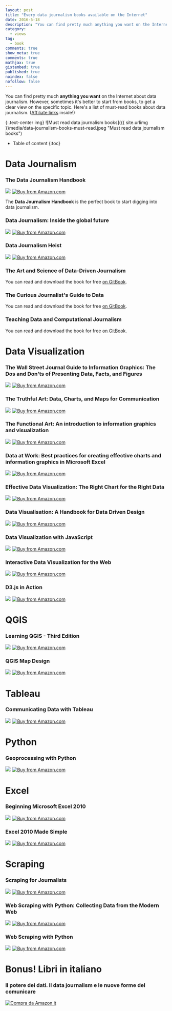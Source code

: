 ```yaml
---
layout: post
title: "Every data journalism books available on the Internet"
date: 2016-5-18
description: "You can find pretty much anything you want on the Internet about data journalism. However, sometimes it's better to start from books, to get a clear view on the specific topic. Here's a list of must-read books about data journalism."
category: 
  - views
tag:
  - book
comments: true
show_meta: true
comments: true
mathjax: true
gistembed: true
published: true
noindex: false
nofollow: false
---
```


You can find pretty much **anything you want** on the Internet about data journalism. However, sometimes it's better to start from books, to get a clear view on the specific topic. Here's a list of must-read books about data journalism.
([Affiliate links](https://en.wikipedia.org/wiki/Affiliate_marketing) inside!)

<!--more-->

{:.text-center img}
![Must read data journalism books]({{ site.urlimg }}media/data-journalism-books-must-read.jpeg "Must read data journalism books")


* Table of content
{:toc}

# Data Journalism

### The Data Journalism Handbook

<a  href="http://www.amazon.com/gp/product/1449330061/ref=as_li_tl?ie=UTF8&camp=1789&creative=9325&creativeASIN=1449330061&linkCode=as2&tag=damianobacci-20&linkId=ECEHKCYUVGXJW75U"><img border="0" src="http://ws-na.amazon-adsystem.com/widgets/q?_encoding=UTF8&ASIN=1449330061&Format=_SL160_&ID=AsinImage&MarketPlace=US&ServiceVersion=20070822&WS=1&tag=damianobacci-20" ></a><img src="http://ir-na.amazon-adsystem.com/e/ir?t=damianobacci-20&l=as2&o=1&a=1449330061" width="1" height="1" border="0" alt="" style="border:none !important; margin:0px !important;" />
<a href="http://www.amazon.com/gp/product/1449330061/ref=as_li_tl?ie=UTF8&camp=1789&creative=9325&creativeASIN=1449330061&linkCode=as2&tag=damianobacci-20&linkId=ECEHKCYUVGXJW75U">
  <img src="https://damianobacci.github.io/images//media/amazon_button.png" alt="Buy from Amazon.com">
</a>

The **Data Journalism Handbook** is the perfect book to start digging into data journalism.

### Data Journalism: Inside the global future

<a  href="http://www.amazon.com/gp/product/1845496639/ref=as_li_tl?ie=UTF8&camp=1789&creative=9325&creativeASIN=1845496639&linkCode=as2&tag=damianobacci-20&linkId=YEMHJ5XABY534XP4"><img border="0" src="http://ws-na.amazon-adsystem.com/widgets/q?_encoding=UTF8&ASIN=1845496639&Format=_SL160_&ID=AsinImage&MarketPlace=US&ServiceVersion=20070822&WS=1&tag=damianobacci-20" ></a><img src="http://ir-na.amazon-adsystem.com/e/ir?t=damianobacci-20&l=as2&o=1&a=1845496639" width="1" height="1" border="0" alt="" style="border:none !important; margin:0px !important;" />
<a href="http://www.amazon.com/gp/product/1845496639/ref=as_li_tl?ie=UTF8&camp=1789&creative=9325&creativeASIN=1845496639&linkCode=as2&tag=damianobacci-20&linkId=YEMHJ5XABY534XP4">
  <img src="https://damianobacci.github.io/images//media/amazon_button.png" alt="Buy from Amazon.com">
</a>

### Data Journalism Heist

<a  href="http://www.amazon.com/gp/product/B00GX79DB6/ref=as_li_tl?ie=UTF8&camp=1789&creative=9325&creativeASIN=B00GX79DB6&linkCode=as2&tag=damianobacci-20&linkId=URLZU2JREESOBUN5"><img border="0" src="http://ws-na.amazon-adsystem.com/widgets/q?_encoding=UTF8&ASIN=B00GX79DB6&Format=_SL160_&ID=AsinImage&MarketPlace=US&ServiceVersion=20070822&WS=1&tag=damianobacci-20" ></a><img src="http://ir-na.amazon-adsystem.com/e/ir?t=damianobacci-20&l=as2&o=1&a=B00GX79DB6" width="1" height="1" border="0" alt="" style="border:none !important; margin:0px !important;" />
<a href="http://www.amazon.com/gp/product/B00GX79DB6/ref=as_li_tl?ie=UTF8&camp=1789&creative=9325&creativeASIN=B00GX79DB6&linkCode=as2&tag=damianobacci-20&linkId=URLZU2JREESOBUN5">
  <img src="https://damianobacci.github.io/images//media/amazon_button.png" alt="Buy from Amazon.com">
</a>

### The Art and Science of Data-Driven Journalism

You can read and download the book for free [on GitBook](https://www.gitbook.com/book/towcenter/the-art-and-science-of-data-driven-journalism/details).

### The Curious Journalist's Guide to Data

You can read and download the book for free [on GitBook](https://www.gitbook.com/book/towcenter/curious-journalist-s-guide-to-data/details).

### Teaching Data and Computational Journalism

You can read and download the book for free [on GitBook](https://www.gitbook.com/book/columbiajournalism/teaching-data-computational-journalism/details).

# Data Visualization

### The Wall Street Journal Guide to Information Graphics: The Dos and Don'ts of Presenting Data, Facts, and Figures

<a  href="http://www.amazon.com/gp/product/0393347281/ref=as_li_tl?ie=UTF8&camp=1789&creative=9325&creativeASIN=0393347281&linkCode=as2&tag=damianobacci-20&linkId=NLAAVCYM4NOLOWJR"><img border="0" src="http://ws-na.amazon-adsystem.com/widgets/q?_encoding=UTF8&ASIN=0393347281&Format=_SL160_&ID=AsinImage&MarketPlace=US&ServiceVersion=20070822&WS=1&tag=damianobacci-20" ></a><img src="http://ir-na.amazon-adsystem.com/e/ir?t=damianobacci-20&l=as2&o=1&a=0393347281" width="1" height="1" border="0" alt="" style="border:none !important; margin:0px !important;" />
<a href="http://www.amazon.com/gp/product/0393347281/ref=as_li_tl?ie=UTF8&camp=1789&creative=9325&creativeASIN=0393347281&linkCode=as2&tag=damianobacci-20&linkId=NLAAVCYM4NOLOWJR">
  <img src="https://damianobacci.github.io/images//media/amazon_button.png" alt="Buy from Amazon.com">
</a>

### The Truthful Art: Data, Charts, and Maps for Communication

<a  href="http://www.amazon.com/gp/product/0321934075/ref=as_li_tl?ie=UTF8&camp=1789&creative=9325&creativeASIN=0321934075&linkCode=as2&tag=damianobacci-20&linkId=2GGPOEGUQHX4DJWG"><img border="0" src="http://ws-na.amazon-adsystem.com/widgets/q?_encoding=UTF8&ASIN=0321934075&Format=_SL160_&ID=AsinImage&MarketPlace=US&ServiceVersion=20070822&WS=1&tag=damianobacci-20" ></a><img src="http://ir-na.amazon-adsystem.com/e/ir?t=damianobacci-20&l=as2&o=1&a=0321934075" width="1" height="1" border="0" alt="" style="border:none !important; margin:0px !important;" />
<a href="http://www.amazon.com/gp/product/0321934075/ref=as_li_tl?ie=UTF8&camp=1789&creative=9325&creativeASIN=0321934075&linkCode=as2&tag=damianobacci-20&linkId=2GGPOEGUQHX4DJWG">
  <img src="https://damianobacci.github.io/images//media/amazon_button.png" alt="Buy from Amazon.com">
</a>

### The Functional Art: An introduction to information graphics and visualization

<a  href="http://www.amazon.com/gp/product/0321834739/ref=as_li_tl?ie=UTF8&camp=1789&creative=9325&creativeASIN=0321834739&linkCode=as2&tag=damianobacci-20&linkId=4PDJRNFS2BGMYXNU"><img border="0" src="http://ws-na.amazon-adsystem.com/widgets/q?_encoding=UTF8&ASIN=0321834739&Format=_SL160_&ID=AsinImage&MarketPlace=US&ServiceVersion=20070822&WS=1&tag=damianobacci-20" ></a><img src="http://ir-na.amazon-adsystem.com/e/ir?t=damianobacci-20&l=as2&o=1&a=0321834739" width="1" height="1" border="0" alt="" style="border:none !important; margin:0px !important;" />
<a href="http://www.amazon.com/gp/product/0321834739/ref=as_li_tl?ie=UTF8&camp=1789&creative=9325&creativeASIN=0321834739&linkCode=as2&tag=damianobacci-20&linkId=4PDJRNFS2BGMYXNU">
  <img src="https://damianobacci.github.io/images//media/amazon_button.png" alt="Buy from Amazon.com">
</a>

### Data at Work: Best practices for creating effective charts and information graphics in Microsoft Excel

<a href="https://www.amazon.com/gp/product/0134268636/ref=as_li_tl?ie=UTF8&camp=1789&creative=9325&creativeASIN=0134268636&linkCode=as2&tag=damianobacci-20&linkId=493e45af73f9a55e4435bc1e4440cfb3"><img border="0" src="//ws-na.amazon-adsystem.com/widgets/q?_encoding=UTF8&MarketPlace=US&ASIN=0134268636&ServiceVersion=20070822&ID=AsinImage&WS=1&Format=_SL160_&tag=damianobacci-20" ></a><img src="//ir-na.amazon-adsystem.com/e/ir?t=damianobacci-20&l=am2&o=1&a=0134268636" width="1" height="1" border="0" alt="" style="border:none !important; margin:0px !important;" />
<a href="https://www.amazon.com/gp/product/0134268636/ref=as_li_tl?ie=UTF8&camp=1789&creative=9325&creativeASIN=0134268636&linkCode=as2&tag=damianobacci-20&linkId=493e45af73f9a55e4435bc1e4440cfb3">
  <img src="https://damianobacci.github.io/images//media/amazon_button.png" alt="Buy from Amazon.com">
</a>

### Effective Data Visualization: The Right Chart for the Right Data 

<a href="https://www.amazon.com/gp/product/1506303056/ref=as_li_tl?ie=UTF8&camp=1789&creative=9325&creativeASIN=1506303056&linkCode=as2&tag=damianobacci-20&linkId=96f96c2515e68b7e46e0ed5fe02ac537"><img border="0" src="//ws-na.amazon-adsystem.com/widgets/q?_encoding=UTF8&MarketPlace=US&ASIN=1506303056&ServiceVersion=20070822&ID=AsinImage&WS=1&Format=_SL160_&tag=damianobacci-20" ></a><img src="//ir-na.amazon-adsystem.com/e/ir?t=damianobacci-20&l=am2&o=1&a=1506303056" width="1" height="1" border="0" alt="" style="border:none !important; margin:0px !important;" />
<a href="https://www.amazon.com/gp/product/1506303056/ref=as_li_tl?ie=UTF8&camp=1789&creative=9325&creativeASIN=1506303056&linkCode=as2&tag=damianobacci-20&linkId=96f96c2515e68b7e46e0ed5fe02ac537">
  <img src="https://damianobacci.github.io/images//media/amazon_button.png" alt="Buy from Amazon.com">
</a>

### Data Visualisation: A Handbook for Data Driven Design

<a href="https://www.amazon.com/gp/product/1473912148/ref=as_li_tl?ie=UTF8&camp=1789&creative=9325&creativeASIN=1473912148&linkCode=as2&tag=damianobacci-20&linkId=f64feaeb6003aa56f479ea769abc04bf"><img border="0" src="//ws-na.amazon-adsystem.com/widgets/q?_encoding=UTF8&MarketPlace=US&ASIN=1473912148&ServiceVersion=20070822&ID=AsinImage&WS=1&Format=_SL160_&tag=damianobacci-20" ></a><img src="//ir-na.amazon-adsystem.com/e/ir?t=damianobacci-20&l=am2&o=1&a=1473912148" width="1" height="1" border="0" alt="" style="border:none !important; margin:0px !important;" />
<a href="https://www.amazon.com/gp/product/1473912148/ref=as_li_tl?ie=UTF8&camp=1789&creative=9325&creativeASIN=1473912148&linkCode=as2&tag=damianobacci-20&linkId=f64feaeb6003aa56f479ea769abc04bf">
  <img src="https://damianobacci.github.io/images//media/amazon_button.png" alt="Buy from Amazon.com">
</a>

### Data Visualization with JavaScript

<a href="https://www.amazon.com/gp/product/1593276052/ref=as_li_tl?ie=UTF8&camp=1789&creative=9325&creativeASIN=1593276052&linkCode=as2&tag=damianobacci-20&linkId=dfc6e201b0d17bf6c35a3a8d17818f75"><img border="0" src="//ws-na.amazon-adsystem.com/widgets/q?_encoding=UTF8&MarketPlace=US&ASIN=1593276052&ServiceVersion=20070822&ID=AsinImage&WS=1&Format=_SL160_&tag=damianobacci-20" ></a><img src="//ir-na.amazon-adsystem.com/e/ir?t=damianobacci-20&l=am2&o=1&a=1593276052" width="1" height="1" border="0" alt="" style="border:none !important; margin:0px !important;" />
<a href="https://www.amazon.com/gp/product/1593276052/ref=as_li_tl?ie=UTF8&camp=1789&creative=9325&creativeASIN=1593276052&linkCode=as2&tag=damianobacci-20&linkId=dfc6e201b0d17bf6c35a3a8d17818f75">
  <img src="https://damianobacci.github.io/images//media/amazon_button.png" alt="Buy from Amazon.com">
</a>

### Interactive Data Visualization for the Web

<a href="https://www.amazon.com/gp/product/1449339735/ref=as_li_tl?ie=UTF8&camp=1789&creative=9325&creativeASIN=1449339735&linkCode=as2&tag=damianobacci-20&linkId=e5814b6f3b445ac2f83141b4fd3a7559"><img border="0" src="//ws-na.amazon-adsystem.com/widgets/q?_encoding=UTF8&MarketPlace=US&ASIN=1449339735&ServiceVersion=20070822&ID=AsinImage&WS=1&Format=_SL160_&tag=damianobacci-20" ></a><img src="//ir-na.amazon-adsystem.com/e/ir?t=damianobacci-20&l=am2&o=1&a=1449339735" width="1" height="1" border="0" alt="" style="border:none !important; margin:0px !important;" />
<a href="https://www.amazon.com/gp/product/1449339735/ref=as_li_tl?ie=UTF8&camp=1789&creative=9325&creativeASIN=1449339735&linkCode=as2&tag=damianobacci-20&linkId=e5814b6f3b445ac2f83141b4fd3a7559">
  <img src="https://damianobacci.github.io/images//media/amazon_button.png" alt="Buy from Amazon.com">
</a>

### D3.js in Action

<a href="https://www.amazon.com/gp/product/1617292117/ref=as_li_tl?ie=UTF8&camp=1789&creative=9325&creativeASIN=1617292117&linkCode=as2&tag=damianobacci-20&linkId=8059460532f3b5d80df77b9a71067e43"><img border="0" src="//ws-na.amazon-adsystem.com/widgets/q?_encoding=UTF8&MarketPlace=US&ASIN=1617292117&ServiceVersion=20070822&ID=AsinImage&WS=1&Format=_SL160_&tag=damianobacci-20" ></a><img src="//ir-na.amazon-adsystem.com/e/ir?t=damianobacci-20&l=am2&o=1&a=1617292117" width="1" height="1" border="0" alt="" style="border:none !important; margin:0px !important;" />
<a href="https://www.amazon.com/gp/product/1617292117/ref=as_li_tl?ie=UTF8&camp=1789&creative=9325&creativeASIN=1617292117&linkCode=as2&tag=damianobacci-20&linkId=8059460532f3b5d80df77b9a71067e43">
  <img src="https://damianobacci.github.io/images//media/amazon_button.png" alt="Buy from Amazon.com">
</a>

# QGIS

### Learning QGIS - Third Edition

<a  href="http://www.amazon.com/gp/product/1785880330/ref=as_li_tl?ie=UTF8&camp=1789&creative=9325&creativeASIN=1785880330&linkCode=as2&tag=damianobacci-20&linkId=CR4636FWHHRAGWDR"><img border="0" src="http://ws-na.amazon-adsystem.com/widgets/q?_encoding=UTF8&ASIN=1785880330&Format=_SL160_&ID=AsinImage&MarketPlace=US&ServiceVersion=20070822&WS=1&tag=damianobacci-20" ></a><img src="http://ir-na.amazon-adsystem.com/e/ir?t=damianobacci-20&l=as2&o=1&a=1785880330" width="1" height="1" border="0" alt="" style="border:none !important; margin:0px !important;" />
<a href="http://www.amazon.com/gp/product/1785880330/ref=as_li_tl?ie=UTF8&camp=1789&creative=9325&creativeASIN=1785880330&linkCode=as2&tag=damianobacci-20&linkId=CR4636FWHHRAGWDR">
  <img src="https://damianobacci.github.io/images//media/amazon_button.png" alt="Buy from Amazon.com">
</a>

### QGIS Map Design

<a  href="http://www.amazon.com/gp/product/0989421759/ref=as_li_tl?ie=UTF8&camp=1789&creative=9325&creativeASIN=0989421759&linkCode=as2&tag=damianobacci-20&linkId=ESU4BR2UNR44LUL2"><img border="0" src="http://ws-na.amazon-adsystem.com/widgets/q?_encoding=UTF8&ASIN=0989421759&Format=_SL160_&ID=AsinImage&MarketPlace=US&ServiceVersion=20070822&WS=1&tag=damianobacci-20" ></a><img src="http://ir-na.amazon-adsystem.com/e/ir?t=damianobacci-20&l=as2&o=1&a=0989421759" width="1" height="1" border="0" alt="" style="border:none !important; margin:0px !important;" />
<a href="http://www.amazon.com/gp/product/0989421759/ref=as_li_tl?ie=UTF8&camp=1789&creative=9325&creativeASIN=0989421759&linkCode=as2&tag=damianobacci-20&linkId=ESU4BR2UNR44LUL2">
  <img src="https://damianobacci.github.io/images//media/amazon_button.png" alt="Buy from Amazon.com">
</a>

# Tableau

### Communicating Data with Tableau

<a href="https://www.amazon.com/gp/product/1449372023/ref=as_li_tl?ie=UTF8&camp=1789&creative=9325&creativeASIN=1449372023&linkCode=as2&tag=damianobacci-20&linkId=2e66dcec78c951d16bd1752f2381cc4b"><img border="0" src="//ws-na.amazon-adsystem.com/widgets/q?_encoding=UTF8&MarketPlace=US&ASIN=1449372023&ServiceVersion=20070822&ID=AsinImage&WS=1&Format=_SL160_&tag=damianobacci-20" ></a><img src="//ir-na.amazon-adsystem.com/e/ir?t=damianobacci-20&l=am2&o=1&a=1449372023" width="1" height="1" border="0" alt="" style="border:none !important; margin:0px !important;" />
<a href="https://www.amazon.com/gp/product/1449372023/ref=as_li_tl?ie=UTF8&camp=1789&creative=9325&creativeASIN=1449372023&linkCode=as2&tag=damianobacci-20&linkId=2e66dcec78c951d16bd1752f2381cc4b">
  <img src="https://damianobacci.github.io/images//media/amazon_button.png" alt="Buy from Amazon.com">
</a>

# Python

### Geoprocessing with Python

<a href="https://www.amazon.com/gp/product/1617292141/ref=as_li_tl?ie=UTF8&camp=1789&creative=9325&creativeASIN=1617292141&linkCode=as2&tag=damianobacci-20&linkId=0576182fc91f16bc00f9b9568225ebc9"><img border="0" src="//ws-na.amazon-adsystem.com/widgets/q?_encoding=UTF8&MarketPlace=US&ASIN=1617292141&ServiceVersion=20070822&ID=AsinImage&WS=1&Format=_SL160_&tag=damianobacci-20" ></a><img src="//ir-na.amazon-adsystem.com/e/ir?t=damianobacci-20&l=am2&o=1&a=1617292141" width="1" height="1" border="0" alt="" style="border:none !important; margin:0px !important;" />
<a href="https://www.amazon.com/gp/product/1617292141/ref=as_li_tl?ie=UTF8&camp=1789&creative=9325&creativeASIN=1617292141&linkCode=as2&tag=damianobacci-20&linkId=0576182fc91f16bc00f9b9568225ebc9">
  <img src="https://damianobacci.github.io/images//media/amazon_button.png" alt="Buy from Amazon.com">
</a>

# Excel

### Beginning Microsoft Excel 2010

<a href="https://www.amazon.com/gp/product/B004VHAYM2/ref=as_li_tl?ie=UTF8&camp=1789&creative=9325&creativeASIN=B004VHAYM2&linkCode=as2&tag=damianobacci-20&linkId=2a3accbf41c364f9ff9a47970fc3e475"><img border="0" src="//ws-na.amazon-adsystem.com/widgets/q?_encoding=UTF8&MarketPlace=US&ASIN=B004VHAYM2&ServiceVersion=20070822&ID=AsinImage&WS=1&Format=_SL160_&tag=damianobacci-20" ></a><img src="//ir-na.amazon-adsystem.com/e/ir?t=damianobacci-20&l=am2&o=1&a=B004VHAYM2" width="1" height="1" border="0" alt="" style="border:none !important; margin:0px !important;" />
<a href="https://www.amazon.com/gp/product/B004VHAYM2/ref=as_li_tl?ie=UTF8&camp=1789&creative=9325&creativeASIN=B004VHAYM2&linkCode=as2&tag=damianobacci-20&linkId=2a3accbf41c364f9ff9a47970fc3e475">
  <img src="https://damianobacci.github.io/images//media/amazon_button.png" alt="Buy from Amazon.com">
</a>

### Excel 2010 Made Simple

<a href="https://www.amazon.com/gp/product/1430235454/ref=as_li_tl?ie=UTF8&camp=1789&creative=9325&creativeASIN=1430235454&linkCode=as2&tag=damianobacci-20&linkId=c5c809b4dec4fddb2e5e0cbd871f347d"><img border="0" src="//ws-na.amazon-adsystem.com/widgets/q?_encoding=UTF8&MarketPlace=US&ASIN=1430235454&ServiceVersion=20070822&ID=AsinImage&WS=1&Format=_SL160_&tag=damianobacci-20" ></a><img src="//ir-na.amazon-adsystem.com/e/ir?t=damianobacci-20&l=am2&o=1&a=1430235454" width="1" height="1" border="0" alt="" style="border:none !important; margin:0px !important;" />
<a href="https://www.amazon.com/gp/product/1430235454/ref=as_li_tl?ie=UTF8&camp=1789&creative=9325&creativeASIN=1430235454&linkCode=as2&tag=damianobacci-20&linkId=c5c809b4dec4fddb2e5e0cbd871f347d">
  <img src="https://damianobacci.github.io/images//media/amazon_button.png" alt="Buy from Amazon.com">
</a>

# Scraping

### Scraping for Journalists

<a  href="http://www.amazon.com/gp/product/B00CQ6L4JW/ref=as_li_tl?ie=UTF8&camp=1789&creative=9325&creativeASIN=B00CQ6L4JW&linkCode=as2&tag=damianobacci-20&linkId=DF642Z6OCPJMH2EJ"><img border="0" src="http://ws-na.amazon-adsystem.com/widgets/q?_encoding=UTF8&ASIN=B00CQ6L4JW&Format=_SL160_&ID=AsinImage&MarketPlace=US&ServiceVersion=20070822&WS=1&tag=damianobacci-20" ></a><img src="http://ir-na.amazon-adsystem.com/e/ir?t=damianobacci-20&l=as2&o=1&a=B00CQ6L4JW" width="1" height="1" border="0" alt="" style="border:none !important; margin:0px !important;" />
<a href="http://www.amazon.com/gp/product/B00CQ6L4JW/ref=as_li_tl?ie=UTF8&camp=1789&creative=9325&creativeASIN=B00CQ6L4JW&linkCode=as2&tag=damianobacci-20&linkId=DF642Z6OCPJMH2EJ">
  <img src="https://damianobacci.github.io/images//media/amazon_button.png" alt="Buy from Amazon.com">
</a>

### Web Scraping with Python: Collecting Data from the Modern Web

<a href="https://www.amazon.com/gp/product/1491910291/ref=as_li_tl?ie=UTF8&camp=1789&creative=9325&creativeASIN=1491910291&linkCode=as2&tag=damianobacci-20&linkId=197228918578a4f2d2f59e12da61a59e"><img border="0" src="//ws-na.amazon-adsystem.com/widgets/q?_encoding=UTF8&MarketPlace=US&ASIN=1491910291&ServiceVersion=20070822&ID=AsinImage&WS=1&Format=_SL160_&tag=damianobacci-20" ></a><img src="//ir-na.amazon-adsystem.com/e/ir?t=damianobacci-20&l=am2&o=1&a=1491910291" width="1" height="1" border="0" alt="" style="border:none !important; margin:0px !important;" />
<a href="https://www.amazon.com/gp/product/1491910291/ref=as_li_tl?ie=UTF8&camp=1789&creative=9325&creativeASIN=1491910291&linkCode=as2&tag=damianobacci-20&linkId=197228918578a4f2d2f59e12da61a59e">
  <img src="https://damianobacci.github.io/images//media/amazon_button.png" alt="Buy from Amazon.com">
</a>

### Web Scraping with Python

<a href="https://www.amazon.com/gp/product/1782164367/ref=as_li_tl?ie=UTF8&camp=1789&creative=9325&creativeASIN=1782164367&linkCode=as2&tag=damianobacci-20&linkId=aee8bcc7fbb37f7cedcee475a0078453"><img border="0" src="//ws-na.amazon-adsystem.com/widgets/q?_encoding=UTF8&MarketPlace=US&ASIN=1782164367&ServiceVersion=20070822&ID=AsinImage&WS=1&Format=_SL160_&tag=damianobacci-20" ></a><img src="//ir-na.amazon-adsystem.com/e/ir?t=damianobacci-20&l=am2&o=1&a=1782164367" width="1" height="1" border="0" alt="" style="border:none !important; margin:0px !important;" />
<a href="https://www.amazon.com/gp/product/1782164367/ref=as_li_tl?ie=UTF8&camp=1789&creative=9325&creativeASIN=1782164367&linkCode=as2&tag=damianobacci-20&linkId=aee8bcc7fbb37f7cedcee475a0078453">
  <img src="https://damianobacci.github.io/images//media/amazon_button.png" alt="Buy from Amazon.com">
</a>


# Bonus! Libri in italiano

### Il potere dei dati. Il data journalism e le nuove forme del comunicare

<a href="http://www.amazon.it/gp/product/8898837216/ref=as_li_qf_sp_asin_tl?ie=UTF8&camp=3370&creative=23322&creativeASIN=8898837216&linkCode=as2&tag=divagaz20-21">
  <img src="https://damianobacci.github.io/images//media/amazon_button.png" alt="Compra da Amazon.it">
</a>


